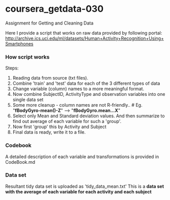 # coursera_getdata-030
Assignment for Getting and Cleaning Data

Here I provide a script that works on raw data provided by following portal:  
http://archive.ics.uci.edu/ml/datasets/Human+Activity+Recognition+Using+Smartphones

### How script works
Steps:  
1. Reading data from source (txt files).  
2. Combine 'train' and 'test' data for each of the 3 different types of data  
3. Change variable (column) names to a more meaningful format.  
4. Now combine SubjectID, ActivityType and observation variables into one single data set  
5. Some more cleanup - column names are not R-friendly.. # Eg. "**fBodyGyro-mean()-Z**" --> "**fBodyGyro.mean...X**"  
6. Select only Mean and Standard deviation values. And then summarize to find out average of each variable for such a 'group'.  
7. Now first 'group' this by Activity and Subject  
8. Final data is ready, write it to a file.  

### Codebook
A detailed description of each variable and transformations is provided in CodeBook.md

### Data set
Resultant tidy data set is uploaded as 'tidy_data_mean.txt'
This is a **data set with the average of each variable for each activity and each subject**
